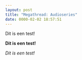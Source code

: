 ```yaml
---
layout: post
title: "Megathread: Audioseries"
date: 0000-02-02 18:57:51
---
```


Dit is een test!

**Dit is een test!**

*Dit is een test!*